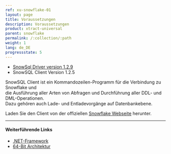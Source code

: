 ```yaml
---
ref: xu-snowflake-01
layout: page
title: Voraussetzungen
description: Voraussetzungen
product: xtract-universal
parent: snowflake
permalink: /:collection/:path
weight: 1
lang: de_DE
progressstate: 5
---
```


- [SnowSql Driver version 1.2.9](https://kb.theobald-software.com/release-notes/XtractUniversal-4.16.5.html)
- SnowSQL Client Version 1.2.5

SnowSQL Client ist ein Kommandozeilen-Programm für die Verbindung zu Snowflake und <br> die Ausführung aller Arten von Abfragen und Durchführung aller DDL- und DML-Operationen. <br>
Dazu gehören auch Lade- und Entladevorgänge auf Datenbankebene.

Laden Sie den Client von der offiziellen [Snowflake Webseite](https://sfc-repo.snowflakecomputing.com/snowsql/bootstrap/1.2/windows_x86_64/index.html) herunter.


*****
#### Weiterführende Links
- [.NET-Framework](../../einfuehrung/systemvoraussetzungen#andere-anwendungen-und-frameworks)
- [64-Bit Architektur](../../einfuehrung/systemvoraussetzungen#hardware-anforderungen)
